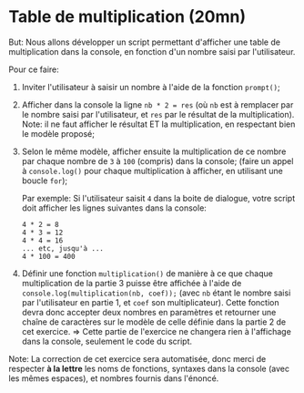 # Table de multiplication (20mn)

But: Nous allons développer un script permettant d'afficher une table de multiplication dans la console, en fonction d'un nombre saisi par l'utilisateur.

Pour ce faire:

1. Inviter l'utilisateur à saisir un nombre à l'aide de la fonction `prompt()`;
2. Afficher dans la console la ligne `nb * 2 = res` (où `nb` est à remplacer par le nombre saisi par l'utilisateur, et `res` par le résultat de la multiplication). Note: il ne faut afficher le résultat ET la multiplication, en respectant bien le modèle proposé;
3. Selon le même modèle, afficher ensuite la multiplication de ce nombre par chaque nombre de `3` à `100` (compris) dans la console; (faire un appel à `console.log()` pour chaque multiplication à afficher, en utilisant une boucle `for`);

    Par exemple: Si l'utilisateur saisit `4` dans la boite de dialogue, votre script doit afficher les lignes suivantes dans la console:

    ```
    4 * 2 = 8
    4 * 3 = 12
    4 * 4 = 16
    ... etc, jusqu'à ...
    4 * 100 = 400
    ```

4. Définir une fonction `multiplication()` de manière à ce que chaque multiplication de la partie 3 puisse être affichée à l'aide de `console.log(multiplication(nb, coef));` (avec `nb` étant le nombre saisi par l'utilisateur en partie 1, et `coef` son multiplicateur). Cette fonction devra donc accepter deux nombres en paramètres et retourner une chaîne de caractères sur le modèle de celle définie dans la partie 2 de cet exercice. => Cette partie de l'exercice ne changera rien à l'affichage dans la console, seulement le code du script.

Note: La correction de cet exercice sera automatisée, donc merci de respecter **à la lettre** les noms de fonctions, syntaxes dans la console (avec les mêmes espaces), et nombres fournis dans l'énoncé.

